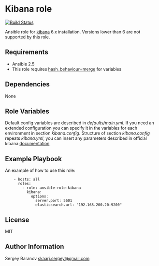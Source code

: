 Kibana role
=========
[![Build Status](https://api.travis-ci.org/skarj/ansible-role-kibana.svg?branch=master)](https://travis-ci.org/skarj/ansible-role-kibana)

Ansible role for [kibana](https://www.elastic.co/products/kibana) 6.x installation.
Versions lower than 6 are not supported by this role.

Requirements
------------

* Ansible 2.5
* This role requires [hash_behaviour=merge](http://docs.ansible.com/ansible/latest/reference_appendices/config.html#default-hash-behaviour) for variables


Dependencies
------------

None


Role Variables
--------------

Default config variables are described in *defaults/main.yml*.
If you need an extended configuration you can specify it in the variables for each environment in section *kibana.config*.
Structure of section *kibana.config* repeats *kibana.yml*, you can insert any parameters described in official kibana [documentation](https://www.elastic.co/guide/en/kibana/current/settings.html)


Example Playbook
----------------

An example of how to use this role:

        - hosts: all
          roles:
            - role: ansible-role-kibana
              kibana:
                options:
                  server.port: 5601
                  elasticsearch.url: "192.168.200.20:9200"


License
-------

MIT


Author Information
------------------

Sergey Baranov <skaarj.sergey@gmail.com>
